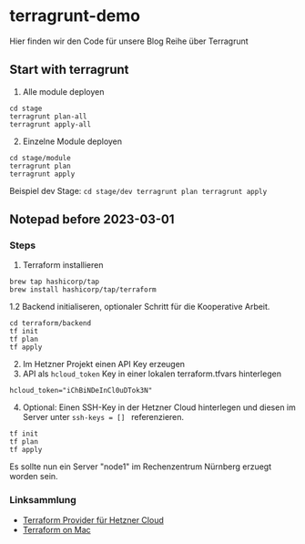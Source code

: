 # terragrunt-demo
Hier finden wir den Code für unsere Blog Reihe über Terragrunt

## Start with terragrunt
1. Alle module deployen
```
cd stage
terragrunt plan-all
terragrunt apply-all
```
2. Einzelne Module deployen
```
cd stage/module
terragrunt plan
terragrunt apply
```
Beispiel dev Stage:
``
cd stage/dev
terragrunt plan
terragrunt apply 
``


## Notepad before 2023-03-01
### Steps 
1. Terraform installieren 
```
brew tap hashicorp/tap
brew install hashicorp/tap/terraform
```

1.2 Backend initialiseren, optionaler Schritt für die Kooperative Arbeit.
```
cd terraform/backend
tf init
tf plan
tf apply 
```


2. Im Hetzner Projekt einen API Key erzeugen
3. API als `hcloud_token`  Key in einer lokalen terraform.tfvars hinterlegen
```
hcloud_token="iChBiNDeInCl0uDTok3N"
```
4. Optional: Einen SSH-Key in der Hetzner Cloud hinterlegen und diesen im Server unter `ssh-keys = [] ` referenzieren.
```
tf init
tf plan 
tf apply 
```
Es sollte nun ein Server "node1" im Rechenzentrum Nürnberg erzuegt worden sein. 
### Linksammlung 
- [Terraform Provider für Hetzner Cloud](https://registry.terraform.io/providers/hetznercloud/hcloud/latest/docs)
- [Terraform on Mac](https://developer.hashicorp.com/terraform/downloads)
